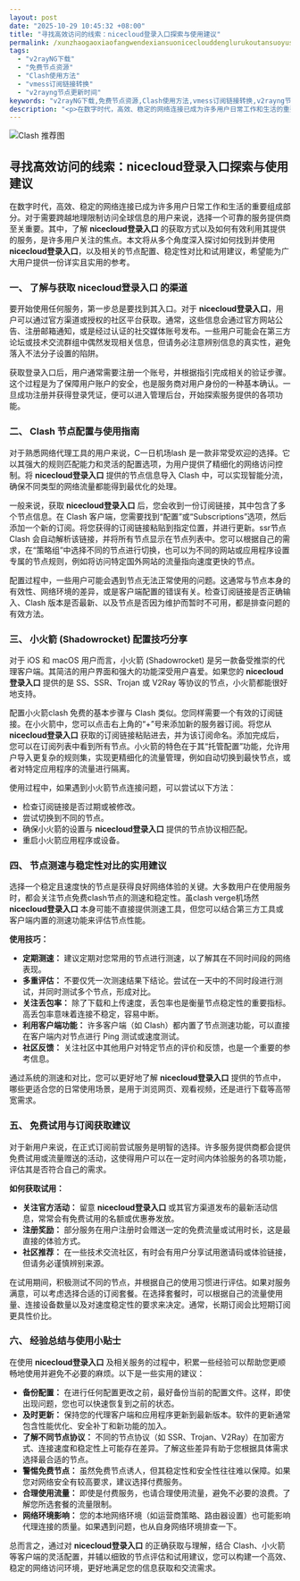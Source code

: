 ```yaml
---
layout: post
date: "2025-10-29 10:45:32 +08:00"
title: "寻找高效访问的线索：nicecloud登录入口探索与使用建议"
permalink: /xunzhaogaoxiaofangwendexiansuoniceclouddenglurukoutansuoyushiyongjianyi/
tags:
  - "v2rayNG下载"
  - "免费节点资源"
  - "Clash使用方法"
  - "vmess订阅链接转换"
  - "v2rayng节点更新时间"
keywords: "v2rayNG下载,免费节点资源,Clash使用方法,vmess订阅链接转换,v2rayng节点更新时间"
description: "<p>在数字时代，高效、稳定的网络连接已成为许多用户日常工作和生活的重要组成部分。对于需要跨越地理限制访问全球信息的用户来说，选择一个可靠的服务提供商至关重要。其中，了解 <strong>nicecloud登录入口</strong> 的获取方式以及如何有效利用其提供的服务，是许多用户关注的焦点。本文将从多个角度深入探讨如何找到并使用 <strong>nicecloud登录入口</strong>，以及相关的节点配置、稳定性对比和试用建议，希望能为广大用户提供一份详实且实用的参考。</p>"
---
```


![Clash 推荐图](https://clashjd.github.io/assets/img/免费订阅机场.png)

## 寻找高效访问的线索：nicecloud登录入口探索与使用建议

<p>在数字时代，高效、稳定的网络连接已成为许多用户日常工作和生活的重要组成部分。对于需要跨越地理限制访问全球信息的用户来说，选择一个可靠的服务提供商至关重要。其中，了解 <strong>nicecloud登录入口</strong> 的获取方式以及如何有效利用其提供的服务，是许多用户关注的焦点。本文将从多个角度深入探讨如何找到并使用 <strong>nicecloud登录入口</strong>，以及相关的节点配置、稳定性对比和试用建议，希望能为广大用户提供一份详实且实用的参考。</p>
<h3>一、 了解与获取 nicecloud登录入口 的渠道</h3>
<p>要开始使用任何服务，第一步总是要找到其入口。对于 <strong>nicecloud登录入口</strong>，用户可以通过官方渠道或授权的社区平台获取。通常，这些信息会通过官方网站公告、注册邮箱通知，或是经过认证的社交媒体账号发布。一些用户可能会在第三方论坛或技术交流群组中偶然发现相关信息，但请务必注意辨别信息的真实性，避免落入不法分子设置的陷阱。</p>
<p>获取登录入口后，用户通常需要注册一个账号，并根据指引完成相关的验证步骤。这个过程是为了保障用户账户的安全，也是服务商对用户身份的一种基本确认。一旦成功注册并获得登录凭证，便可以进入管理后台，开始探索服务提供的各项功能。</p>
<h3>二、 Clash 节点配置与使用指南</h3>
<p>对于熟悉网络代理工具的用户来说，C一日机场lash 是一款非常受欢迎的选择。它以其强大的规则匹配能力和灵活的配置选项，为用户提供了精细化的网络访问控制。将 <strong>nicecloud登录入口</strong> 提供的节点信息导入 Clash 中，可以实现智能分流，确保不同类型的网络流量都能得到最优化的处理。</p>
<p>一般来说，获取 <strong>nicecloud登录入口</strong> 后，您会收到一份订阅链接，其中包含了多个节点信息。在 Clash 客户端，您需要找到“配置”或“Subscriptions”选项，然后添加一个新的订阅。将您获得的订阅链接粘贴到指定位置，并进行更新。ssr节点Clash 会自动解析该链接，并将所有节点显示在节点列表中。您可以根据自己的需求，在“策略组”中选择不同的节点进行切换，也可以为不同的网站或应用程序设置专属的节点规则，例如将访问特定国外网站的流量指向速度更快的节点。</p>
<p>配置过程中，一些用户可能会遇到节点无法正常使用的问题。这通常与节点本身的有效性、网络环境的差异，或是客户端配置的错误有关。检查订阅链接是否正确输入、Clash 版本是否最新、以及节点是否因为维护而暂时不可用，都是排查问题的有效方法。</p>
<h3>三、 小火箭 (Shadowrocket) 配置技巧分享</h3>
<p>对于 iOS 和 macOS 用户而言，小火箭 (Shadowrocket) 是另一款备受推崇的代理客户端。其简洁的用户界面和强大的功能深受用户喜爱。如果您的 <strong>nicecloud登录入口</strong> 提供的是 SS、SSR、Trojan 或 V2Ray 等协议的节点，小火箭都能很好地支持。</p>
<p>配置小火箭clash 免费的基本步骤与 Clash 类似。您同样需要一个有效的订阅链接。在小火箭中，您可以点击右上角的“+”号来添加新的服务器订阅。将您从 <strong>nicecloud登录入口</strong> 获取的订阅链接粘贴进去，并为该订阅命名。添加完成后，您可以在订阅列表中看到所有节点。小火箭的特色在于其“托管配置”功能，允许用户导入更复杂的规则集，实现更精细化的流量管理，例如自动切换到最快节点，或者对特定应用程序的流量进行隔离。</p>
<p>使用过程中，如果遇到小火箭节点连接问题，可以尝试以下方法：</p>
<ul>
<li>检查订阅链接是否过期或被修改。</li>
<li>尝试切换到不同的节点。</li>
<li>确保小火箭的设置与 <strong>nicecloud登录入口</strong> 提供的节点协议相匹配。</li>
<li>重启小火箭应用程序或设备。</li>
</ul>
<h3>四、 节点测速与稳定性对比的实用建议</h3>
<p>选择一个稳定且速度快的节点是获得良好网络体验的关键。大多数用户在使用服务时，都会关注节点免费clash节点的测速和稳定性。虽clash verge机场然 <strong>nicecloud登录入口</strong> 本身可能不直接提供测速工具，但您可以结合第三方工具或客户端内置的测速功能来评估节点性能。</p>
<p><strong>使用技巧：</strong></p>
<ul>
<li><strong>定期测速：</strong> 建议定期对您常用的节点进行测速，以了解其在不同时间段的网络表现。</li>
<li><strong>多重评估：</strong> 不要仅凭一次测速结果下结论。尝试在一天中的不同时段进行测试，并同时测试多个节点，形成对比。</li>
<li><strong>关注丢包率：</strong> 除了下载和上传速度，丢包率也是衡量节点稳定性的重要指标。高丢包率意味着连接不稳定，容易中断。</li>
<li><strong>利用客户端功能：</strong> 许多客户端（如 Clash）都内置了节点测速功能，可以直接在客户端内对节点进行 Ping 测试或速度测试。</li>
<li><strong>社区反馈：</strong> 关注社区中其他用户对特定节点的评价和反馈，也是一个重要的参考信息。</li>
</ul>
<p>通过系统的测速和对比，您可以更好地了解 <strong>nicecloud登录入口</strong> 提供的节点中，哪些更适合您的日常使用场景，是用于浏览网页、观看视频，还是进行下载等高带宽需求。</p>
<h3>五、 免费试用与订阅获取建议</h3>
<p>对于新用户来说，在正式订阅前尝试服务是明智的选择。许多服务提供商都会提供免费试用或流量赠送的活动，这使得用户可以在一定时间内体验服务的各项功能，评估其是否符合自己的需求。</p>
<p><strong>如何获取试用：</strong></p>
<ul>
<li><strong>关注官方活动：</strong> 留意 <strong>nicecloud登录入口</strong> 或其官方渠道发布的最新活动信息，常常会有免费试用的名额或优惠券发放。</li>
<li><strong>注册奖励：</strong> 部分服务在用户注册时会赠送一定的免费流量或试用时长，这是最直接的体验方式。</li>
<li><strong>社区推荐：</strong> 在一些技术交流社区，有时会有用户分享试用邀请码或体验链接，但请务必谨慎辨别来源。</li>
</ul>
<p>在试用期间，积极测试不同的节点，并根据自己的使用习惯进行评估。如果对服务满意，可以考虑选择合适的订阅套餐。在选择套餐时，可以根据自己的流量使用量、连接设备数量以及对速度稳定性的要求来决定。通常，长期订阅会比短期订阅更具性价比。</p>
<h3>六、 经验总结与使用小贴士</h3>
<p>在使用 <strong>nicecloud登录入口</strong> 及相关服务的过程中，积累一些经验可以帮助您更顺畅地使用并避免不必要的麻烦。以下是一些实用的建议：</p>
<ul>
<li><strong>备份配置：</strong> 在进行任何配置更改之前，最好备份当前的配置文件。这样，即使出现问题，您也可以快速恢复到之前的状态。</li>
<li><strong>及时更新：</strong> 保持您的代理客户端和应用程序更新到最新版本。软件的更新通常包含性能优化、安全补丁和新功能的加入。</li>
<li><strong>了解不同节点协议：</strong> 不同的节点协议（如 SSR、Trojan、V2Ray）在加密方式、连接速度和稳定性上可能存在差异。了解这些差异有助于您根据具体需求选择最合适的节点。</li>
<li><strong>警惕免费节点：</strong> 虽然免费节点诱人，但其稳定性和安全性往往难以保障。如果您对网络安全有较高要求，建议选择付费服务。</li>
<li><strong>合理使用流量：</strong> 即使是付费服务，也请合理使用流量，避免不必要的浪费。了解您所选套餐的流量限制。</li>
<li><strong>网络环境影响：</strong> 您的本地网络环境（如运营商策略、路由器设置）也可能影响代理连接的质量。如果遇到问题，也从自身网络环境排查一下。</li>
</ul>
<p>总而言之，通过对 <strong>nicecloud登录入口</strong> 的正确获取与理解，结合 Clash、小火箭等客户端的灵活配置，并辅以细致的节点评估和试用建议，您可以构建一个高效、稳定的网络访问环境，更好地满足您的信息获取和交流需求。</p>